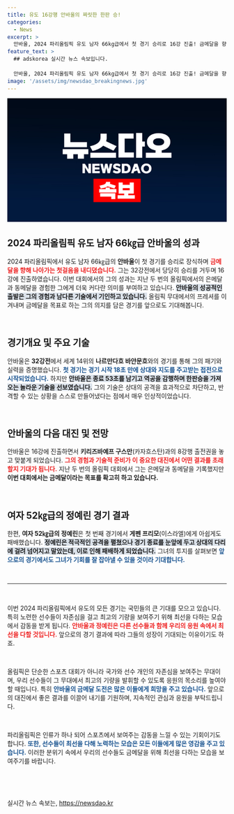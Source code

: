 ```yaml
---
title: 유도 16강행 안바울의 짜릿한 한판 승!
categories:
  - News
excerpt: >
  안바울, 2024 파리올림픽 유도 남자 66kg급에서 첫 경기 승리로 16강 진출! 금메달을 향한 강력한 의지를 보여주며 역공의 여왕으로 우뚝 섰다. 여자 52kg급 정예린은 아쉽게 첫 판 패배. 올림픽의 열기가 더욱 뜨거워진다!
feature_text: >
  ## adskorea 실시간 뉴스 속보입니다.

  안바울, 2024 파리올림픽 유도 남자 66kg급에서 첫 경기 승리로 16강 진출! 금메달을 향한 강력한 의지를 보여주며 역공의 여왕으로 우뚝 섰다. 여자 52kg급 정예린은 아쉽게 첫 판 패배. 올림픽의 열기가 더욱 뜨거워진다!
image: '/assets/img/newsdao_breakingnews.jpg'
---
```


<p><img src="/assets/img/newsdao_breakingnews.jpg" alt="adskorea 속보" /></p>

<h2 data-ke-size="size26">2024 파리올림픽 유도 남자 66㎏급 안바울의 성과</h2>

<p data-ke-size="size16">2024 파리올림픽에서 유도 남자 66㎏급의 <b>안바울</b>이 첫 경기를 승리로 장식하며 <b><span style="color: #ee2323;">금메달을 향해 나아가는 첫걸음을 내디뎠습니다.</span></b> 그는 32강전에서 당당히 승리를 거두며 16강에 진출하였습니다. 이번 대회에서의 그의 성과는 지난 두 번의 올림픽에서의 은메달과 동메달을 경험한 그에게 더욱 커다란 의미를 부여하고 있습니다. <b><span style="background-color: #21538527;">안바울의 성공적인 출발은 그의 경험과 남다른 기술에서 기인하고 있습니다.</span></b> 올림픽 무대에서의 프레셔를 이겨내며 금메달을 목표로 하는 그의 의지를 담은 경기를 앞으로도 기대해봅니다.</p>

<p data-ke-size="size16">&nbsp;</p>

<h2 data-ke-size="size26">경기개요 및 주요 기술</h2>

<p data-ke-size="size16">안바울은 <b>32강전</b>에서 세계 14위의 <b>나르만다흐 바얀문흐</b>와의 경기를 통해 그의 패기와 실력을 증명했습니다. <b><span style="color: #1a5490;">첫 경기는 경기 시작 18초 만에 상대와 지도를 주고받는 접전으로 시작되었습니다.</span></b> 하지만 <b><span style="background-color: #21538527;">안바울은 종료 53초를 남기고 역공을 감행하며 한판승을 가져오는 놀라운 기술을 선보였습니다.</span></b> 그의 기술은 상대의 공격을 효과적으로 차단하고, 반격할 수 있는 상황을 스스로 만들어냈다는 점에서 매우 인상적이었습니다.</p>

<p data-ke-size="size16">&nbsp;</p>

<h2 data-ke-size="size26">안바울의 다음 대진 및 전망</h2>

<p data-ke-size="size16">안바울은 16강에 진출하면서 <b>키리즈바예프 구스만</b>(카자흐스탄)과의 8강행 출전권을 놓고 맞붙게 되었습니다. <b><span style="color: #ee2323;">그의 경험과 기술적 준비가 이 중요한 대진에서 어떤 결과를 초래할지 기대가 됩니다.</span></b> 지난 두 번의 올림픽 대회에서 그는 은메달과 동메달을 기록했지만 <b>이번 대회에서는 금메달이라는 목표를 확고히 하고 있습니다.</b> </p>

<p data-ke-size="size16">&nbsp;</p>

<h2 data-ke-size="size26">여자 52㎏급의 정예린 경기 결과</h2>

<p data-ke-size="size16">한편, <b>여자 52㎏급의 정예린</b>은 첫 번째 경기에서 <b>게펜 프리모</b>(이스라엘)에게 아쉽게도 패배했습니다. <b><span style="background-color: #21538527;">정예린은 적극적인 공격을 펼쳤으나 경기 종료를 눈앞에 두고 상대의 다리에 걸려 넘어지고 말았는데, 이로 인해 패배하게 되었습니다.</span></b> 그녀의 투지를 살펴보면 <b><span style="color: #1a5490;">앞으로의 경기에서도 그녀가 기회를 잘 잡아낼 수 있을 것이라 기대합니다.</span></b></p>

<p data-ke-size="size16">&nbsp;</p>

<hr />

<p data-ke-size="size16">&nbsp;</p>

<p data-ke-size="size16">이번 2024 파리올림픽에서 유도의 모든 경기는 국민들의 큰 기대를 모으고 있습니다. 특히 노련한 선수들이 자존심을 걸고 최고의 기량을 보여주기 위해 최선을 다하는 모습에서 감동을 받게 됩니다. <b><span style="color: #ee2323;">안바울과 정예린은 다른 선수들과 함께 우리의 응원 속에서 최선을 다할 것입니다.</span></b> 앞으로의 경기 결과에 따라 그들의 성장이 기대되는 이유이기도 하죠.</p>

<p data-ke-size="size16">&nbsp;</p>

<p data-ke-size="size16">올림픽은 단순한 스포츠 대회가 아니라 국가와 선수 개인의 자존심을 보여주는 무대이며, 우리 선수들이 그 무대에서 최고의 기량을 발휘할 수 있도록 응원의 목소리를 높여야 할 때입니다. 특히 <b><span style="color: #1a5490;">안바울의 금메달 도전은 많은 이들에게 희망을 주고 있습니다.</span></b> 앞으로의 대진에서 좋은 결과를 이끌어 내기를 기원하며, 지속적인 관심과 응원을 부탁드립니다.</p>

<p data-ke-size="size16">&nbsp;</p>

<p data-ke-size="size16">파리올림픽은 인류가 하나 되어 스포츠에서 보여주는 감동을 느낄 수 있는 기회이기도 합니다. <b><span style="color: #1a5490;">또한, 선수들이 최선을 다해 노력하는 모습은 모든 이들에게 많은 영감을 주고 있습니다.</span></b> 이러한 분위기 속에서 우리의 선수들도 금메달을 위해 최선을 다하는 모습을 보여주기를 바랍니다.</p>

<p data-ke-size="size16">&nbsp;</p>

<p data-ke-size="size16">&nbsp;</p>
실시간 뉴스 속보는, <a href="https://newsdao.kr" rel="dofollow">https://newsdao.kr</a>


